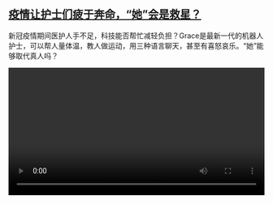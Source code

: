 <!--1623422824000-->
[疫情让护士们疲于奔命，“她”会是救星？](https://www.dw.com/zh/%E7%96%AB%E6%83%85%E8%AE%A9%E6%8A%A4%E5%A3%AB%E4%BB%AC%E7%96%B2%E4%BA%8E%E5%A5%94%E5%91%BD%EF%BC%8C%E2%80%9C%E5%A5%B9%E2%80%9D%E4%BC%9A%E6%98%AF%E6%95%91%E6%98%9F%EF%BC%9F/a-57854634)
------

<p>新冠疫情期间医护人手不足，科技能否帮忙减轻负担？Grace是最新一代的机器人护士，可以帮人量体温，教人做运动，用三种语言聊天，甚至有喜怒哀乐。“她”能够取代真人吗？</small></p><video src="https://tvdownloaddw-a.akamaihd.net/dwtv_video/flv/vdt_zh/2021/bchi210611_001_robot_01r_sd_sor.mp4" controls style="width:100%"></video>
